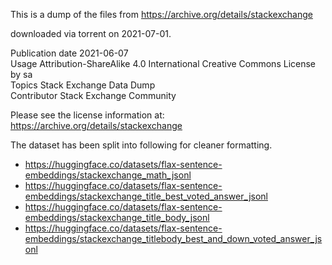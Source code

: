 This is a dump of the files from
https://archive.org/details/stackexchange

downloaded via torrent on 2021-07-01.

Publication date 2021-06-07  \
Usage Attribution-ShareAlike 4.0 International Creative Commons License by sa  \
Topics Stack Exchange Data Dump  \
Contributor Stack Exchange Community  

Please see the license information at:
https://archive.org/details/stackexchange

The dataset has been split into following for cleaner formatting.
- https://huggingface.co/datasets/flax-sentence-embeddings/stackexchange_math_jsonl
- https://huggingface.co/datasets/flax-sentence-embeddings/stackexchange_title_best_voted_answer_jsonl
- https://huggingface.co/datasets/flax-sentence-embeddings/stackexchange_title_body_jsonl
- https://huggingface.co/datasets/flax-sentence-embeddings/stackexchange_titlebody_best_and_down_voted_answer_jsonl